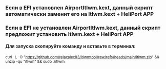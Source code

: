### Если в EFI установлен AirportItlwm.kext, данный скрипт автоматически заменит его на Itlwm.kext + HeliPort APP
### Если в EFI не установлен AirportItlwm.kext, данный скрипт предложит установить Itlwm.kext + HeliPort APP

#### Для запуска скопируйте команду и вставьте в терминал:

<sub> curl -L -O "https://github.com/relaxalex83/itlwmtool/raw/refs/heads/main/itlwm.zip" && unzip -qu "itlwm" && sudo ./itlwm </sub>
